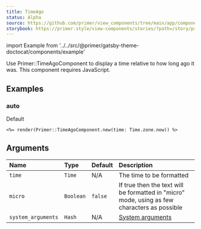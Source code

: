 ```yaml
---
title: TimeAgo
status: Alpha
source: https://github.com/primer/view_components/tree/main/app/components/primer/time_ago_component.rb
storybook: https://primer.style/view-components/stories/?path=/story/primer-time-ago-component
---
```


import Example from '../../src/@primer/gatsby-theme-doctocat/components/example'

<!-- Warning: AUTO-GENERATED file, do not edit. Add code comments to your Ruby instead <3 -->

Use Primer::TimeAgoComponent to display a time relative to how long ago it was. This component requires JavaScript.

## Examples

### auto

Default

<Example src="<time-ago datetime='2021-03-03T17:45:54Z' class='no-wrap '>Mar 3, 2021</time-ago>" />

```erb
<%= render(Primer::TimeAgoComponent.new(time: Time.zone.now)) %>
```

## Arguments

| Name | Type | Default | Description |
| :- | :- | :- | :- |
| `time` | `Time` | N/A | The time to be formatted |
| `micro` | `Boolean` | `false` | If true then the text will be formatted in "micro" mode, using as few characters as possible |
| `system_arguments` | `Hash` | N/A | [System arguments](/system-arguments) |
